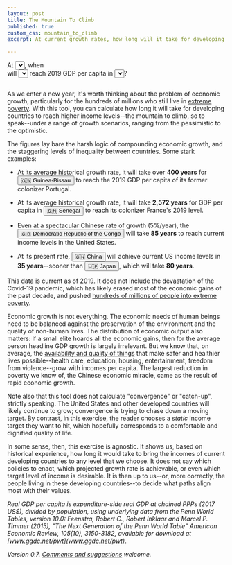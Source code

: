 ```yaml
---
layout: post
title: The Mountain To Climb
published: true
custom_css: mountain_to_climb
excerpt: At current growth rates, how long will it take for developing countries to catch up to the rich world?

---
```


<div id="toolbar">
<div id="interface">
	At <select id = "growthRates" ></select>, when <br />
	will <select id="selectCountry"></select> 
	reach 2019 GDP per capita in
	<select id="catchupCountry"></select>?
</div>
<div id="projection"></div>
</div>
<div style="clear: both; margin-bottom: 2em;"></div>
<div id="forecasts"></div>

As we enter a new year, it's worth thinking about the problem of economic growth, particularly for the hundreds of millions who still live in [extreme poverty](https://ourworldindata.org/extreme-poverty). With this tool, you can calculate how long it will take for developing countries to reach higher income levels--the mountain to climb, so to speak--under a range of growth scenarios, ranging from the pessimistic to the optimistic.

The figures lay bare the harsh logic of compounding economic growth, and the staggering levels of inequality between countries. Some stark examples:

* At its average historical growth rate, it will take over **400 years** for <button value="Guinea-Bissau" id="example">🇬🇼 Guinea-Bissau</button> to reach the 2019 GDP per capita of its former colonizer Portugal.

* At its average historical growth rate, it will take **2,572 years** for GDP per capita in <button value="Senegal" id="example">🇸🇳 Senegal</button> to reach its colonizer France's 2019 level. 

* Even at a spectacular Chinese rate of growth (5%/year), the <button value="the D.R. Congo" id="example">🇨🇩 Democratic Republic of the Congo</button> will take **85 years** to reach current income levels in the United States.

* At its present rate, <button value="China" id="example">🇨🇳 China</button> will achieve current US income levels in **35 years**--sooner than <button value="Japan" id="example">🇯🇵 Japan</button>, which will take **80 years**.

This data is current as of 2019. It does not include the devastation of the Covid-19 pandemic, which has likely erased most of the economic gains of the past decade, and pushed [hundreds of millions of people into extreme poverty](https://www.theguardian.com/global-development/2021/feb/03/decades-of-progress-on-extreme-poverty-now-in-reverse-due-to-covid). 

Economic growth is not everything. The economic needs of human beings need to be balanced against the preservation of the environment and the quality of non-human lives. The distribution of economic output also matters: if a small elite hoards all the economic gains, then for the average person headline GDP growth is largely irrelevant. But we know that, on average, the [availability and quality of things](https://ourworldindata.org/what-is-economic-growth) that make safer and healthier lives possible--health care, education, housing, entertainment, freedom from violence--grow with incomes per capita. The largest reduction in poverty we know of, the Chinese economic miracle, came as the result of rapid economic growth. 

Note also that this tool does not calculate "convergence" or "catch-up", strictly speaking. The United States and other developed countries will likely continue to grow; convergence is trying to chase down a moving target. By contrast, in this exercise, the reader chooses a _static_ income target they want to hit, which hopefully corresponds to a comfortable and dignified quality of life.

In some sense, then, this exercise is agnostic. It shows us, based on historical experience, how long it would take to bring the incomes of current developing countries to any level that we choose. It does not say which policies to enact, which projected growth rate is achievable, or even which target level of income is desirable. It is then up to us--or, more correctly, the people living in these developing countries--to decide what paths align most with their values.


_Real GDP per capita is expenditure-side real GDP at chained PPPs (2017 US$), divided by population, using underlying data from the Penn World Tables, version 10.0: Feenstra, Robert C., Robert Inklaar and Marcel P. Timmer (2015), "The Next Generation of the Penn World Table" American Economic Review, 105(10), 3150-3182, available for download at [www.ggdc.net/pwt](www.ggdc.net/pwt)_.

_Version 0.7. [Comments and suggestions](https://twitter.com/oliverwkim) welcome._

<script src="http://d3js.org/d3.v4.js"></script>
<script src="https://d3js.org/d3-scale-chromatic.v1.min.js"></script>
<script src="/assets/mountain_to_climb/mountain_to_climb.js"></script>


